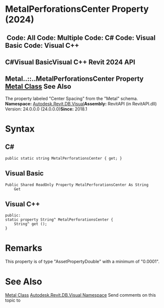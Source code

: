 # MetalPerforationsCenter Property (2024)

﻿
 Code: All Code: Multiple Code: C# Code: Visual Basic Code: Visual C++   
---  
C#Visual BasicVisual C++
Revit 2024 API  
---  
Metal..::..MetalPerforationsCenter Property   
[Metal Class](618a6255-d79c-e405-6804-994c56317dc4.md "Metal Class") See Also  
---  
The property labeled "Center Spacing" from the "Metal" schema. 
**Namespace:** [Autodesk.Revit.DB.Visual](f5a10581-6ac2-be19-0e32-f87d05bc8b83.md "Autodesk.Revit.DB.Visual Namespace")**Assembly:** RevitAPI (in RevitAPI.dll) Version: 24.0.0.0 (24.0.0.0)**Since:** 2018.1 
# Syntax
C#  
---  
```text
public static string MetalPerforationsCenter { get; }
```
  
Visual Basic  
---  
```text
Public Shared ReadOnly Property MetalPerforationsCenter As String
	Get
```
  
Visual C++  
---  
```text
public:
static property String^ MetalPerforationsCenter {
	String^ get ();
}
```
  
# Remarks
This property is of type "AssetPropertyDouble" with a minimum of "0.0001". 
# See Also
[Metal Class](618a6255-d79c-e405-6804-994c56317dc4.md "Metal Class")
[Autodesk.Revit.DB.Visual Namespace](f5a10581-6ac2-be19-0e32-f87d05bc8b83.md "Autodesk.Revit.DB.Visual Namespace")
Send comments on this topic to 